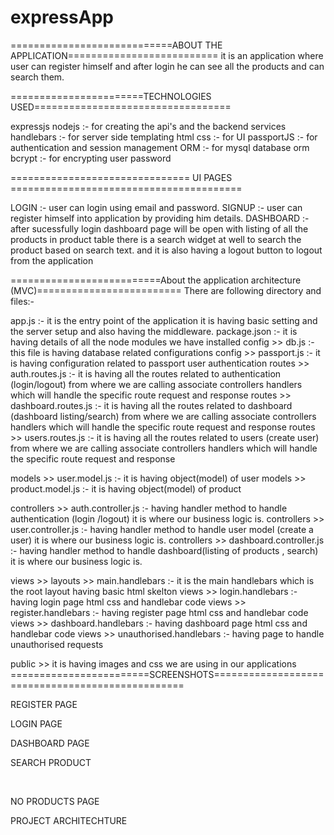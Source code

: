 # expressApp

============================ABOUT THE APPLICATION==========================
it is an application where user can register himself and after login he can see all the products and can search them.

=======================TECHNOLOGIES USED==================================

expressjs nodejs :- for creating the api's and the backend services
handlebars :- for server side templating
html css :- for UI
passportJS :- for authentication and session management
ORM :- for mysql database orm
bcrypt :- for encrypting user password

=============================== UI PAGES ========================================

LOGIN :- user can login using email and password.
SIGNUP :- user can register himself into application by providing him details.
DASHBOARD :- after sucessfully login dashboard page will be open with listing of all the products in product table 		there is a search widget at well to search the product based on search text. and it is also having a 			logout button to logout from the application


==========================About the application architecture (MVC)=========================
There are following directory and files:-

app.js :-   it is the entry point of the application it is having basic setting and the server setup and also having the 		  middleware.
package.json :-  it is having details of all the node modules we have installed
config >> db.js :- this file is having database related configurations
config >> passport.js :- it is having configuration related to passport user authentication
routes >> auth.routes.js :- it is having all the routes related to authentication (login/logout) from where we are calling 			associate controllers handlers which will handle the specific route request and response
routes >> dashboard.routes.js :- it is having all the routes related to dashboard (dashboard listing/search) from where we 				are calling associate controllers handlers which will handle the specific route request 				and response
routes >> users.routes.js :- it is having all the routes related to users (create user) from where we are calling 				associate controllers handlers which will handle the specific route request and response

models >> user.model.js :-    it is having object(model) of user
models >> product.model.js :- it is having object(model) of product


controllers >> auth.controller.js :- having handler method to handle authentication (login /logout) it is where our 					business logic is.
controllers >> user.controller.js :- having handler method to handle user model (create a user) it is where our business 				logic is.
controllers >> dashboard.controller.js :- having handler method to handle dashboard(listing of products , search) it is 					where our business  logic is.

views >> layouts >> main.handlebars :- it is the main handlebars which is the root layout having basic html skelton
views >> login.handlebars :- having login page html css and handlebar code
views >> register.handlebars :- having register page html css and handlebar code
views >> dashboard.handlebars :- having dashboard page html css and handlebar code
views >> unauthorised.handlebars :- having page to handle unauthorised requests


public >> it is having images and css we are using in our applications   ========================SCREENSHOTS================================================= 



REGISTER PAGE  



LOGIN PAGE







DASHBOARD PAGE




SEARCH PRODUCT

  

NO PRODUCTS PAGE 
 



PROJECT ARCHITECHTURE




